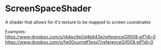 # ScreenSpaceShader
A shader that allows for it's texture to be mapped to screen coordinates 

Examples:
https://www.dropbox.com/s/j4dwz9p0d4b643e/referenceGif008.gif?dl=0
https://www.dropbox.com/s/fw00xumgtf1snq7/referenceGif009.gif?dl=0

